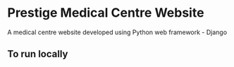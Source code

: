 # Prestige Medical Centre Website
A medical centre website developed using Python web framework - Django 

## To run locally 
